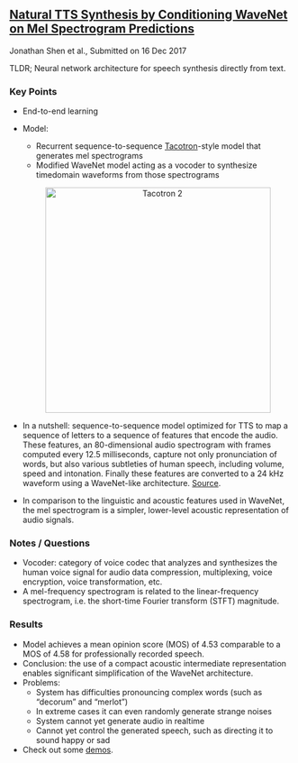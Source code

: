## [Natural TTS Synthesis by Conditioning WaveNet on Mel Spectrogram Predictions](https://arxiv.org/abs/1712.05884)
Jonathan Shen et al., Submitted on 16 Dec 2017

TLDR; Neural network architecture for speech synthesis directly from text.

### Key Points
* End-to-end learning
* Model:
  * Recurrent sequence-to-sequence [Tacotron](https://github.com/gcunhase/PaperNotes/blob/master/notes/tacotron.md)-style model that generates mel spectrograms
  * Modified WaveNet model acting as a vocoder to synthesize timedomain waveforms from those spectrograms  
  
  <p align="center">
  <img src="https://github.com/gcunhase/PaperNotes/blob/master/notes/imgs/tacotron2_architecture.png" width="400" alt="Tacotron 2">
  </p>
*  In a nutshell: sequence-to-sequence model optimized for TTS to map a sequence of letters to a sequence of features that encode the audio. These features, an 80-dimensional audio spectrogram with frames computed every 12.5 milliseconds, capture not only pronunciation of words, but also various subtleties of human speech, including volume, speed and intonation. Finally these features are converted to a 24 kHz waveform using a WaveNet-like architecture. [Source](https://research.googleblog.com/2017/12/tacotron-2-generating-human-like-speech.html?m=1).
* In comparison to the linguistic and acoustic features used in WaveNet, the mel spectrogram is a simpler, lower-level acoustic representation of audio signals.  

### Notes / Questions
* Vocoder: category of voice codec that analyzes and synthesizes the human voice signal for audio data compression, multiplexing, voice encryption, voice transformation, etc.
* A mel-frequency spectrogram is related to the linear-frequency spectrogram, i.e. the short-time Fourier transform (STFT) magnitude.

### Results
* Model achieves a mean opinion score (MOS) of 4.53 comparable to a MOS of 4.58 for professionally recorded speech.
* Conclusion: the use of a compact acoustic intermediate representation enables significant simplification of the WaveNet architecture.
* Problems:
  * System has difficulties pronouncing complex words (such as “decorum” and “merlot”)
  * In extreme cases it can even randomly generate strange noises
  * System cannot yet generate audio in realtime
  * Cannot yet control the generated speech, such as directing it to sound happy or sad
* Check out some [demos](https://google.github.io/tacotron/publications/tacotron2/index.html).

